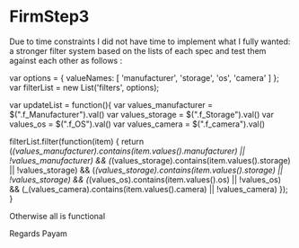 # FirmStep3

Due to time constraints I did not have time to implement what I fully wanted: a stronger filter system based on the lists of each spec 
and test them against each other as follows :

var options = { valueNames: [ 'manufacturer', 'storage', 'os', 'camera' ] };
 var filterList = new List('filters', options);
   
 var updateList = function(){
   var values_manufacturer = $(".f_Manufacturer").val()
   var values_storage = $(".f_Storage").val()
   var values_os = $(".f_OS").val()
   var values_camera = $(".f_camera").val()

   filterList.filter(function(item) {
     return (_(values_manufacturer).contains(item.values().manufacturer) || !values_manufacturer) 
            && (_(values_storage).contains(item.values().storage) || !values_storage) && (_(values_storage).contains(item.values().storage) || !values_storage)
            && (_(values_os).contains(item.values().os) || !values_os) && (_(values_camera).contains(item.values().camera) || !values_camera)
   });
 }
 
 Otherwise all is functional 

 Regards
 Payam